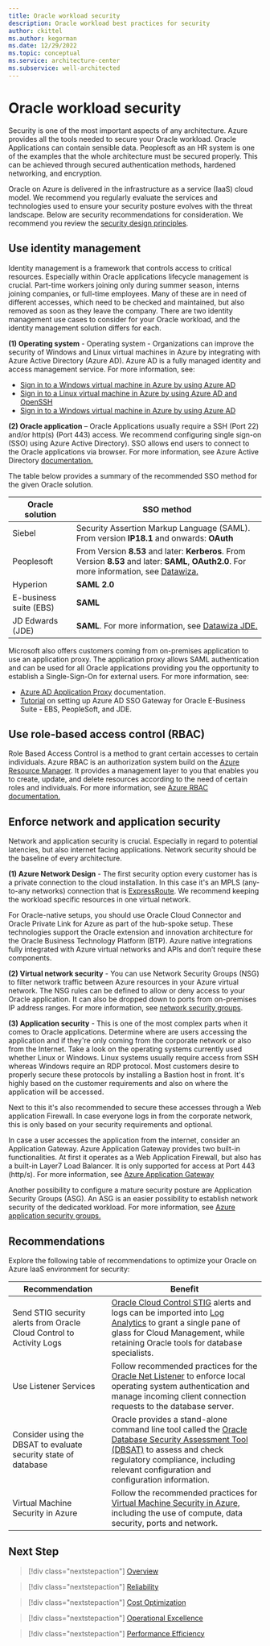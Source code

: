 ```yaml
---
title: Oracle workload security
description: Oracle workload best practices for security
author: ckittel
ms.author: kegorman
ms.date: 12/29/2022
ms.topic: conceptual
ms.service: architecture-center
ms.subservice: well-architected
---
```


# Oracle workload security

Security is one of the most important aspects of any architecture. Azure provides all the tools needed to secure your Oracle workload. Oracle Applications can contain sensible data. Peoplesoft as an HR system is one of the examples that the whole architecture must be secured properly. This can be achieved through secured authentication methods, hardened networking, and encryption.

Oracle on Azure is delivered in the infrastructure as a service (IaaS) cloud model. We recommend you regularly evaluate the services and technologies used to ensure your security posture evolves with the threat landscape. Below are security recommendations for consideration. We recommend you review the [security design principles](../../well-architected/security/security-principles.md).

## Use identity management

Identity management is a framework that controls access to critical resources. Especially within Oracle applications lifecycle management is crucial. Part-time workers joining only during summer season, interns joining companies, or full-time employees. Many of these are in need of different accesses, which need to be checked and maintained, but also removed as soon as they leave the company. There are two identity management use cases to consider for your Oracle workload, and the identity management solution differs for each.

**(1) Operating system** - Operating system - Organizations can improve the security of Windows and Linux virtual machines in Azure by integrating with Azure Active Directory (Azure AD). Azure AD is a fully managed identity and access management service. For more information, see:

- [Sign in to a Windows virtual machine in Azure by using Azure AD]( /azure/active-directory/devices/howto-vm-sign-in-azure-ad-windows)
- [Sign in to a Linux virtual machine in Azure by using Azure AD and OpenSSH]( /azure/active-directory/devices/howto-vm-sign-in-azure-ad-linux)
- [Sign in to a Windows virtual machine in Azure by using Azure AD]( /azure/active-directory/devices/howto-vm-sign-in-azure-ad-windows)

**(2) Oracle application** – Oracle Applications usually require a SSH (Port 22) and/or http(s) (Port 443) access. We recommend configuring single sign-on (SSO) using Azure Active Directory). SSO allows end users to connect to the Oracle applications via browser. For more information, see Azure Active Directory [documentation.](/azure/active-directory/)

The table below provides a summary of the recommended SSO method for the given Oracle solution.

| Oracle solution | SSO method |
| --- | --- |
|Siebel|Security Assertion Markup Language (SAML). From version **IP18.1** and onwards: **OAuth** |
|Peoplesoft |From Version **8.53** and later: **Kerberos**. From Version **8.53** and later: **SAML**, **OAuth2.0**. For more information, see [Datawiza.](/azure/active-directory/manage-apps/datawiza-azure-ad-sso-oracle-peoplesoft)  |
|Hyperion |**SAML 2.0**|
|E-business suite (EBS) |**SAML**|
|JD Edwards (JDE) |**SAML**. For more information, see [Datawiza JDE.](/azure/active-directory/manage-apps/datawiza-azure-ad-sso-oracle-jde)|

Microsoft also offers customers coming from on-premises application to use an application proxy. The application proxy allows SAML authentication and can be used for all Oracle applications providing you the opportunity to establish a Single-Sign-On for external users. For more information, see:
- [Azure AD Application Proxy](/azure/active-directory/app-proxy/what-is-application-proxy) documentation.
- [Tutorial](/azure/active-directory/saas-apps/ssogen-tutorial) on setting up Azure AD SSO Gateway for Oracle E-Business Suite - EBS, PeopleSoft, and JDE.

## Use role-based access control (RBAC)

Role Based Access Control is a method to grant certain accesses to certain individuals. Azure RBAC is an authorization system build on the [Azure Resource Manager](/azure/azure-resource-manager/management/overview). It provides a management layer to you that enables you to create, update, and delete resources according to the need of certain roles and individuals. For more information, see [Azure RBAC documentation.](/azure/role-based-access-control/overview)

## Enforce network and application security

Network and application security is crucial. Especially in regard to potential latencies, but also internet facing applications. Network security should be the baseline of every architecture.

**(1) Azure Network Design** - The first security option every customer has is a private connection to the cloud installation. In this case it's an MPLS (any-to-any networks) connection that is [ExpressRoute](/azure/expressroute/expressroute-introduction). We recommend keeping the workload specific resources in one virtual network.  

For Oracle-native setups, you should use Oracle Cloud Connector and Oracle Private Link for Azure as part of the hub-spoke setup. These technologies support the Oracle extension and innovation architecture for the Oracle Business Technology Platform (BTP). Azure native integrations fully integrated with Azure virtual networks and APIs and don’t require these components.

**(2) Virtual network security** - You can use Network Security Groups (NSG) to filter network traffic between Azure resources in your Azure virtual network. The NSG rules can be defined to allow or deny access to your Oracle application. It can also be dropped down to ports from on-premises IP address ranges. For more information, see [network security groups](/azure/virtual-network/network-security-groups-overview).

**(3) Application security** - This is one of the most complex parts when it comes to Oracle applications. Determine where are users accessing the application and if they're only coming from the corporate network or also from the Internet. Take a look on the operating systems currently used whether Linux or Windows. Linux systems usually require access from SSH whereas Windows require an RDP protocol. Most customers desire to properly secure these protocols by installing a Bastion host in front. It's highly based on the customer requirements and also on where the application will be accessed.

Next to this it's also recommended to secure these accesses through a Web application Firewall. In case everyone logs in from the corporate network, this is only based on your security requirements and optional.  

In case a user accesses the application from the internet, consider an Application Gateway. Azure Application Gateway provides two built-in functionalities. At first it operates as a Web Application Firewall, but also has a built-in Layer7 Load Balancer. It is only supported for access at Port 443 (http/s). For more information, see [Azure Application Gateway](/azure/application-gateway/overview)

Another possibility to configure a mature security posture are Application Security Groups (ASG). An ASG is an easier possibility to establish network security of the dedicated workload. For more information, see [Azure application security groups.](/azure/virtual-network/application-security-groups)

## Recommendations
Explore the following table of recommendations to optimize your Oracle on Azure IaaS environment for security:

| Recommendation | Benefit |
| --- | --- |
| Send STIG security alerts from Oracle Cloud Control to Activity Logs  | [Oracle Cloud Control STIG](https://docs.oracle.com/en/enterprise-manager/cloud-control/enterprise-manager-cloud-control/13.4/emdbc/security-technical-implementation-guidelines-stig-rules-enhanced-oracle.html) alerts and logs can be imported into [Log Analytics](/azure/azure-monitor/agents/data-sources-custom-logs) to grant a single pane of glass for Cloud Management, while retaining Oracle tools for database specialists. |
| Use Listener Services | Follow recommended practices for the [Oracle Net Listener](https://docs.oracle.com/en/database/oracle/oracle-database/19/netag/configuring-and-administering-oracle-net-listener.html) to enforce local operating system authentication and manage incoming client connection requests to the database server. |
| Consider using the DBSAT to evaluate security state of database | Oracle provides a stand-alone command line tool called the [Oracle Database Security Assessment Tool (DBSAT)](https://docs.oracle.com/en/database/oracle/security-assessment-tool/index.html) to assess and check regulatory compliance, including relevant configuration and configuration information. |
| Virtual Machine Security in Azure | Follow the recommended practices for [Virtual Machine Security in Azure](/azure/security/fundamentals/virtual-machines-overview), including the use of compute, data security, ports and network. |

## Next Step

>[!div class="nextstepaction"]
>[Overview](./overview.md)

>[!div class="nextstepaction"]
>[Reliability](./reliability.md)

>[!div class="nextstepaction"]
>[Cost Optimization](./cost-optimization.md)

>[!div class="nextstepaction"]
>[Operational Excellence](./operational-excellence.md)

>[!div class="nextstepaction"]
>[Performance Efficiency](./performance-efficiency.md)